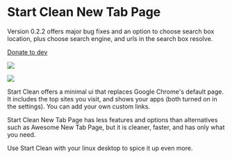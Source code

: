 # Start Clean New Tab Page

Version 0.2.2 offers major bug fixes and an option to choose search box location, plus choose search engine, and urls in the search box resolve.

[Donate to dev](https://www.paypal.me/rawas)

![](http://i.imgur.com/PnM9k1S.png)

![](http://i.imgur.com/bHBfXLk.png)

Start Clean offers a minimal ui that replaces Google Chrome's default page.
It includes the top sites you visit, and shows your apps (both turned on in the settings). You can add your own custom links.

Start Clean New Tab Page has less features and options than alternatives such as Awesome New Tab Page, but it is cleaner, faster, and has only what you need.

Use Start Clean with your linux desktop to spice it up even more.
